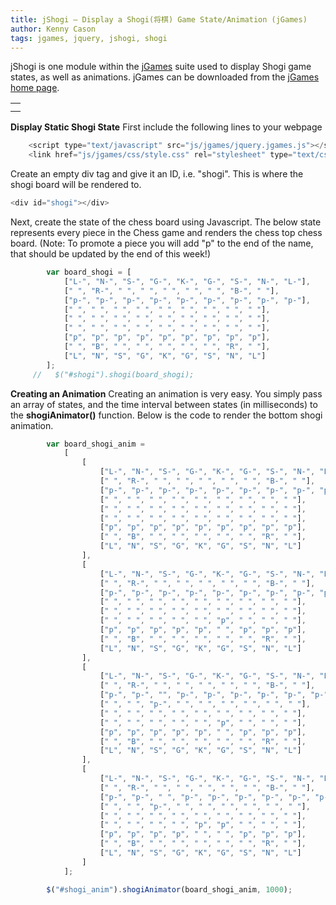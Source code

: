 ```yaml
---
title: jShogi – Display a Shogi(将棋) Game State/Animation (jGames)
author: Kenny Cason
tags: jgames, jquery, jshogi, shogi
---
```


jShogi is one module within the <a href="http://kennycason.com/2011/08/08/jgames/">jGames</a> suite used to display Shogi game states, as well as animations. jGames can be downloaded from the <a href="http://kennycason.com/2011/08/08/jgames/">jGames home page</a>. 
    <table>
        <tr><td><div id="shogi"></div></td></tr><tr><td><div id="shogi_anim"></div></td></tr>
    </table>

<strong>Display Static Shogi State</strong>
First include the following lines to your webpage

```javascript
    <script type="text/javascript" src="js/jgames/jquery.jgames.js"></script>
    <link href="js/jgames/css/style.css" rel="stylesheet" type="text/css" />

```
Create an empty div tag and give it an ID, i.e. "shogi". This is where the shogi board will be rendered to.

```javascript
<div id="shogi"></div>

```
Next, create the state of the chess board using Javascript. The below state represents every piece in the Chess game and renders the chess top chess board. (Note: To promote a piece you will add "p" to the end of the name, that should be updated by the end of this week!)

```javascript
        var board_shogi = [
            ["L-", "N-", "S-", "G-", "K-", "G-", "S-", "N-", "L-"],
            [" ", "R-", " ", " ", " ", " ", " ", "B-", " "],
            ["p-", "p-", "p-", "p-", "p-", "p-", "p-", "p-", "p-"],
            [" ", " ", " ", " ", " ", " ", " ", " ", " "],
            [" ", " ", " ", " ", " ", " ", " ", " ", " "],
            [" ", " ", " ", " ", " ", " ", " ", " ", " "],
            ["p", "p", "p", "p", "p", "p", "p", "p", "p"],
            [" ", "B", " ", " ", " ", " ", " ", "R", " "],
            ["L", "N", "S", "G", "K", "G", "S", "N", "L"]
        ];
     //   $("#shogi").shogi(board_shogi);
```

<strong>Creating an Animation</strong>
Creating an animation is very easy. You simply pass an array of states, and the time interval between states (in milliseconds) to the <b>shogiAnimator()</b> function. Below is the code to render the bottom shogi animation.

```javascript
        var board_shogi_anim =
            [
                [
                    ["L-", "N-", "S-", "G-", "K-", "G-", "S-", "N-", "L-"],
                    [" ", "R-", " ", " ", " ", " ", " ", "B-", " "],
                    ["p-", "p-", "p-", "p-", "p-", "p-", "p-", "p-", "p-"],
                    [" ", " ", " ", " ", " ", " ", " ", " ", " "],
                    [" ", " ", " ", " ", " ", " ", " ", " ", " "],
                    [" ", " ", " ", " ", " ", " ", " ", " ", " "],
                    ["p", "p", "p", "p", "p", "p", "p", "p", "p"],
                    [" ", "B", " ", " ", " ", " ", " ", "R", " "],
                    ["L", "N", "S", "G", "K", "G", "S", "N", "L"]
                ],
                [
                    ["L-", "N-", "S-", "G-", "K-", "G-", "S-", "N-", "L-"],
                    [" ", "R-", " ", " ", " ", " ", " ", "B-", " "],
                    ["p-", "p-", "p-", "p-", "p-", "p-", "p-", "p-", "p-"],
                    [" ", " ", " ", " ", " ", " ", " ", " ", " "],
                    [" ", " ", " ", " ", " ", " ", " ", " ", " "],
                    [" ", " ", " ", " ", " ", "p", " ", " ", " "],
                    ["p", "p", "p", "p", "p", " ", "p", "p", "p"],
                    [" ", "B", " ", " ", " ", " ", " ", "R", " "],
                    ["L", "N", "S", "G", "K", "G", "S", "N", "L"]
                ],
                [
                    ["L-", "N-", "S-", "G-", "K-", "G-", "S-", "N-", "L-"],
                    [" ", "R-", " ", " ", " ", " ", " ", "B-", " "],
                    ["p-", "p-", "", "p-", "p-", "p-", "p-", "p-", "p-"],
                    [" ", " ", "p-", " ", " ", " ", " ", " ", " "],
                    [" ", " ", " ", " ", " ", " ", " ", " ", " "],
                    [" ", " ", " ", " ", " ", "p", " ", " ", " "],
                    ["p", "p", "p", "p", "p", " ", "p", "p", "p"],
                    [" ", "B", " ", " ", " ", " ", " ", "R", " "],
                    ["L", "N", "S", "G", "K", "G", "S", "N", "L"]
                ],
                [
                    ["L-", "N-", "S-", "G-", "K-", "G-", "S-", "N-", "L-"],
                    [" ", "R-", " ", " ", " ", " ", " ", "B-", " "],
                    ["p-", "p-", " ", "p-", "p-", "p-", "p-", "p-", "p-"],
                    [" ", " ", "p-", " ", " ", " ", " ", " ", " "],
                    [" ", " ", " ", " ", " ", " ", " ", " ", " "],
                    [" ", " ", " ", " ", "p", "p", " ", " ", " "],
                    ["p", "p", "p", "p", " ", " ", "p", "p", "p"],
                    [" ", "B", " ", " ", " ", " ", " ", "R", " "],
                    ["L", "N", "S", "G", "K", "G", "S", "N", "L"]
                ]
            ];

        $("#shogi_anim").shogiAnimator(board_shogi_anim, 1000);
```
<script src="//ajax.googleapis.com/ajax/libs/jquery/1.6.2/jquery.min.js" type="text/javascript"></script><script type="text/javascript" src="http://kennycason.com/js/jgames/jquery.jgames.js"></script>
<script type="text/javascript" src="http://kennycason.com/js/jgames/jquery.jgames.demo-data.js"></script>
<link href="http://kennycason.com/js/jgames/css/style.css" rel="stylesheet" type="text/css" />
<script type="text/javascript">
<!--
$(document).ready(function(){$("#shogi").shogi(board_shogi);$("#shogi_anim").shogiAnimator(board_shogi_anim, 1000);});
//--></script>